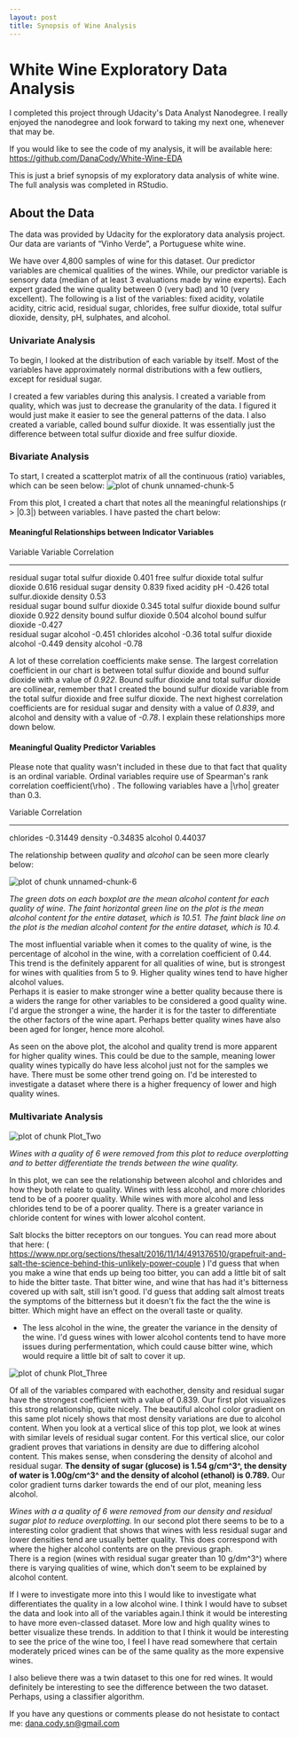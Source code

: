 ```yaml
---
layout: post
title: Synopsis of Wine Analysis
---
```

# White Wine Exploratory Data Analysis

I completed this project through Udacity's Data Analyst Nanodegree. I really enjoyed the nanodegree and look forward to taking my next one, whenever that may be.

If you would like to see the code of my analysis, it will be available here:
https://github.com/DanaCody/White-Wine-EDA

This is just a brief synopsis of my exploratory data analysis of white wine. The full analysis was completed in RStudio.

## About the Data

The data was provided by Udacity for the exploratory data analysis project. Our data are variants of “Vinho Verde”, a Portuguese white wine. 

We have over 4,800 samples of wine for this dataset. Our predictor variables are chemical qualities of the wines. While, our predictor variable is sensory data (median of at least 3 evaluations made by wine experts). Each expert graded the wine quality between 0 (very bad) and 10 (very excellent). The following is a list of the variables: fixed acidity, volatile acidity, citric acid, residual sugar, chlorides, free sulfur dioxide, total sulfur dioxide, density, pH, sulphates, and alcohol.

### Univariate Analysis

To begin, I looked at the distribution of each variable by itself. Most of the variables have approximately normal distributions with a few outliers, except for residual sugar. 

I created a few variables during this analysis. I created a variable from quality, which was just to decrease the granularity of the data. I figured it would just make it easier to see the general patterns of the data. I also created a variable, called bound sulfur dioxide. It was essentially just the difference between total sulfur dioxide and free sulfur dioxide. 

### Bivariate Analysis

To start, I created a scatterplot matrix of all the continuous (ratio) variables, which can be seen below:
![plot of chunk unnamed-chunk-5]({{"../assets/unnamed-chunk-5-1.png"}})

From this plot, I created a chart that notes all the meaningful relationships (r > |0.3|) between variables. I have pasted the chart below:

#### Meaningful Relationships between Indicator Variables

   Variable                   Variable                  Correlation 
  ----------                 ----------                -------------  
  residual sugar              total sulfur dioxide      0.401
  free sulfur dioxide         total sulfur dioxide      0.616
  residual sugar              density                   0.839
  fixed acidity               pH                        -0.426
  total sulfur.dioxide        density                   0.53  
  residual sugar              bound sulfur dioxide      0.345
  total sulfur dioxide        bound sulfur dioxide      0.922
  density                     bound sulfur dioxide      0.504
  alcohol                     bound sulfur dioxide      -0.427    
  residual sugar              alcohol                   -0.451
  chlorides                   alcohol                   -0.36
  total sulfur dioxide        alcohol                   -0.449
  density                     alcohol                   -0.78
  
A lot of these correlation coefficients make sense. The largest correlation coefficient in our chart is between total sulfur dioxide and bound sulfur dioxide with a value of _0.922_. Bound sulfur dioxide and total sulfur dioxide are collinear, remember that I created the bound sulfur dioxide variable from the total sulfur dioxide and free sulfur dioxide. The next highest correlation coefficients are for residual sugar and density with a value of _0.839_, and alcohol and density with a value of _-0.78_. I explain these relationships more down below. 

#### Meaningful Quality Predictor Variables
  
Please note that quality wasn't included in these due to that fact that quality is an ordinal variable. Ordinal variables require use of Spearman's rank correlation coefficient(\rho) . The following variables have a |\rho| greater than
0.3.

 Variable                Correlation
----------              -------------
chlorides                -0.31449
density                  -0.34835
alcohol                  0.44037



The relationship between _quality_ and _alcohol_ can be seen more clearly below:

![plot of chunk unnamed-chunk-6](Figs/unnamed-chunk-6-1.png)

_The green dots on each boxplot are the mean alcohol content for each quality of wine. The faint horizontal green line on the plot is the mean alcohol content for the entire dataset, which is 10.51. The faint black line on the plot is the median alcohol content for the entire dataset, which is 10.4._  

The most influential variable when it comes to the quality of wine, is the percentage of alcohol in the wine, with a correlation coefficient of 0.44. This trend is the definitely apparent for all qualities of wine, but is strongest for wines with qualities from 5 to 9. Higher quality wines tend to have higher alcohol values.  
Perhaps it is easier to make stronger wine a better quality because there is a widers the range for other variables to be considered a good quality wine. I'd argue the stronger a wine, the harder it is for the taster to differentiate the other factors of the wine apart. Perhaps better quality wines have also been aged for longer, hence more alcohol.

As seen on the above plot, the alcohol and quality trend is more apparent for higher quality wines. This could be due to the sample, meaning lower quality wines typically do have less alcohol just not for the samples we have. There must be some other trend going on. I'd be interested to investigate a dataset where there is a higher frequency of lower and high quality wines.

### Multivariate Analysis

![plot of chunk Plot_Two](Figs/Plot_Two-1.png)

_Wines with a quality of 6 were removed from this plot to reduce overplotting and to better differentiate the trends between the wine quality._

In this plot, we can see the relationship between alcohol and chlorides and how they both relate to quality. Wines with less alcohol, and more chlorides tend to be of a poorer quality.  While wines with more alcohol and less chlorides tend to be of a poorer quality. There is a greater variance in chloride content for wines with lower alcohol content.

Salt blocks the bitter receptors on our tongues. You can read more about that here: 
( https://www.npr.org/sections/thesalt/2016/11/14/491376510/grapefruit-and-salt-the-science-behind-this-unlikely-power-couple ) I'd guess that when you make a wine that ends up being too bitter, you can add a little bit of salt to hide the bitter taste. That bitter wine, and wine that has had it's bitterness covered up with salt, still isn't good. I'd guess that adding salt almost treats the symptoms of the bitterness but it doesn't fix the fact the the wine is bitter. Which might have an effect on the overall taste or quality.

* The less alcohol in the wine, the greater the variance in the density of the wine. I'd guess wines with lower alcohol contents tend to have more issues during perfermentation, which could cause bitter wine, which would require a little bit of salt to cover it up.


![plot of chunk Plot_Three](Figs/Plot_Three-1.png)


Of all of the variables compared with eachother, density and residual sugar have the strongest coefficient with a value of 0.839. Our first plot visualizes this strong relationship, quite nicely. The beautiful alcohol color gradient on this same plot nicely shows that most density variations are due to alcohol content. When you look at a vertical slice of this top plot, we look at wines with similar levels of residual sugar content. For this vertical slice, our color gradient proves that variations in density are due to differing alcohol content. This makes sense, when consdering the density of alcohol and residual sugar. __The density of sugar (glucose) is 1.54 g/cm^3^, the density of water is 1.00g/cm^3^ and the density of alcohol (ethanol) is 0.789.__ Our color gradient turns darker towards the end of our plot, meaning less alcohol.

_Wines with a a quality of 6 were removed from our density and residual sugar plot to reduce overplotting._
In our second plot there seems to be to a interesting color gradient that shows that wines with less residual sugar and lower densities tend are usually better quality. This does correspond with where the higher alcohol contents are on the previous graph.  
There is a region (wines with residual sugar greater than 10 g/dm^3^) where there is varying qualities of wine, which don't seem to be explained by alcohol content.

If I were to investigate more into this I would like to investigate what differentiates the quality in a low alcohol wine. I think I would have to subset the data and look into all of the variables again.I think it would be interesting to have more even-classed dataset. More low and high quality wines to better visualize these trends.  In addition to that I think it would be interesting to see the price of the wine too, I feel I have read somewhere that certain moderately priced wines can be of the same quality as the more expensive wines. 

I also believe there was a twin dataset to this one for red wines. It would definitely be interesting to see the difference between the two dataset. Perhaps, using a classifier algorithm.

If you have any questions or comments please do not hesistate to contact me:
dana.cody.sn@gmail.com




  
  
